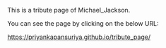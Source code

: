 This is a tribute page of Michael_Jackson.

You can see the page by clicking on the below URL:

https://priyankapansuriya.github.io/tribute_page/
